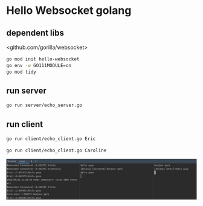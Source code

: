 # Hello Websocket golang

## dependent libs

<github.com/gorilla/websocket>

```sh
go mod init hello-websocket
go env -w GO111MODULE=on
go mod tidy
```

## run server

```sh
go run server/echo_server.go
```

## run client

```sh
go run client/echo_client.go Eric
```

```sh
go run client/echo_client.go Caroline
```

![hello-websocket](hello-websocket.png)
